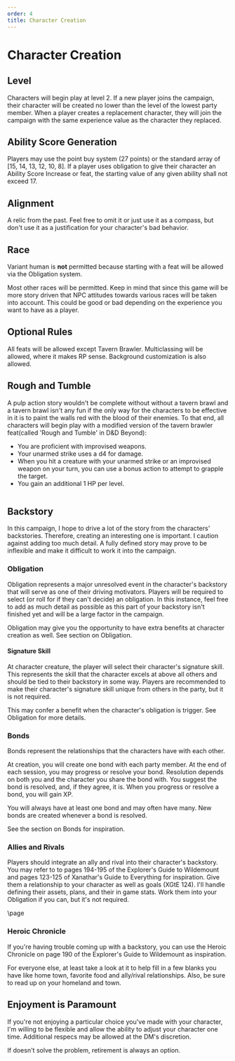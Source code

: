 ```yaml
---
order: 4
title: Character Creation
---
```


# Character Creation

## Level

Characters will begin play at level 2. If a new player joins the campaign, their character will be created no lower than the level of the lowest party member. When a player creates a replacement character, they will join the campaign with the same experience value as the character they replaced.

## Ability Score Generation

Players may use the point buy system (27 points) or the standard array of [15, 14, 13, 12, 10, 8]. If a player uses obligation to give their character an Ability Score Increase or feat, the starting value of any given ability shall not exceed 17.

## Alignment

A relic from the past. Feel free to omit it or just use it as a compass, but don't use it as a justification for your character's bad behavior.

## Race

Variant human is **not** permitted because starting with a feat will be allowed via the Obligation system.

 Most other races will be permitted. Keep in mind that since this game will be more story driven that NPC attitudes towards various races will be taken into account. This could be good or bad depending on the experience you want to have as a player.

## Optional Rules

All feats will be allowed except Tavern Brawler. Multiclassing will be allowed, where it makes RP sense. Background customization is also allowed.

## Rough and Tumble

A pulp action story wouldn't be complete without without a tavern brawl and a tavern brawl isn't any fun if the only way for the characters to be effective in it is to paint the walls red with the blood of their enemies. To that end, all characters will begin play with a modified version of the tavern brawler feat(called 'Rough and Tumble' in D&D Beyond):

* You are proficient with improvised weapons.
* Your unarmed strike uses a d4 for damage.
* When you hit a creature with your unarmed strike or an improvised weapon on your turn, you can use a bonus action to attempt to grapple the target.
* You gain an additional 1 HP per level.

```
```

## Backstory

In this campaign, I hope to drive a lot of the story from the characters' backstories. Therefore, creating an interesting one is important. I caution against adding too much detail. A fully defined story may prove to be inflexible and make it difficult to work it into the campaign.


### Obligation

Obligation represents a major unresolved event in the character's backstory that will serve as one of their driving motivators. Players will be required to select (or roll for if they can't decide) an obligation. In this instance, feel free to add as much detail as possible as this part of your backstory isn't finished yet and will be a large factor in the campaign.

Obligation may give you the opportunity to have extra benefits at character creation as well. See section on Obligation.

#### Signature Skill

At character creature, the player will select their character's signature skill. This represents the skill that the character excels at above all others and should be tied to their backstory in some way. Players are recommended to make their character's signature skill unique from others in the party, but it is not required.

This may confer a benefit when the character's obligation is trigger. See Obligation for more details.

### Bonds

Bonds represent the relationships that the characters have with each other.

At creation, you will create one bond with each party member. At the end of each session, you may progress or resolve your bond. Resolution depends on both you and the character you share the bond with. You suggest the bond is resolved, and, if they agree, it is. When you progress or resolve a bond, you will gain XP.

You will always have at least one bond and may often have many. New bonds are created whenever a bond is resolved.

See the section on Bonds for inspiration.

### Allies and Rivals

Players should integrate an ally and rival into their character's backstory. You may refer to to pages 194-195 of the Explorer's Guide to Wildemount and pages 123-125 of Xanathar's Guide to Everything for inspiration. Give them a relationship to your character as well as goals (XGtE 124). I'll handle defining their assets, plans, and their in game stats. Work them into your Obligation if you can, but it's not required.

\page

### Heroic Chronicle

If you're having trouble coming up with a backstory, you can use the Heroic Chronicle on page 190 of the Explorer's Guide to Wildemount as inspiration.

For everyone else, at least take a look at it to help fill in a few blanks you have like home town, favorite food and ally/rival relationships. Also, be sure to read up on your homeland and town.

## Enjoyment is Paramount

If you're not enjoying a particular choice you've made with your character, I'm willing to be flexible and allow the ability to adjust your character one time. Additional respecs may be allowed at the DM's discretion.

If doesn't solve the problem, retirement is always an option.
